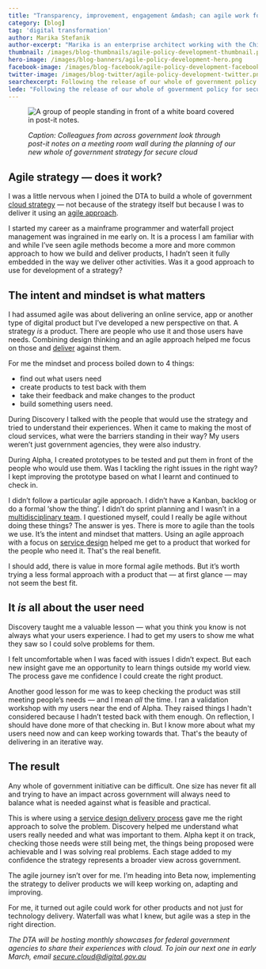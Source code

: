```yaml
---
title: "Transparency, improvement, engagement &mdash; can agile work for policy?"
category: [blog]
tag: 'digital transformation'
author: Marika Stefanik
author-excerpt: "Marika is an enterprise architect working with the Chief Technology Officer Group at the DTA."
thumbnail: /images/blog-thumbnails/agile-policy-development-thumbnail.png
hero-image: /images/blog-banners/agile-policy-development-hero.png
facebook-image: /images/blog-facebook/agile-policy-development-facebook.png
twitter-image: /images/blog-twitter/agile-policy-development-twitter.png
searchexcerpt: Following the release of our whole of government policy for secure cloud, we look at how it was developed. And whether policy design can be iterative.
lede: "Following the release of our whole of government policy for secure cloud, we look at how it was developed. And whether policy design can be iterative."
---
```

<figure>
  <img src="{{ site.url }}{{ site.baseurl }}{{ page.hero-image }}" alt="A group of people standing in front of a white board covered in post-it notes.">
  <figcaption>
    <p><em>Caption: Colleagues from across government look through post-it notes on a meeting room wall during the planning of our new whole of government strategy for secure cloud</em></p>
  </figcaption>
</figure>

## Agile strategy &mdash; does it work?

I was a little nervous when I joined the DTA to build a whole of government [cloud strategy](/news/new-strategy-for-cloud/) &mdash; not because of the strategy itself but because I was to deliver it using an [agile approach](/standard/3-agile-and-user-centred/).

I started my career as a mainframe programmer and waterfall project management was ingrained in me early on. It is a process I am familiar with and while I’ve seen agile methods become a more and more common approach to how we build and deliver products, I hadn’t seen it fully embedded in the way we deliver other activities. Was it a good approach to use for development of a strategy?

## The intent and mindset is what matters

I had assumed agile was about delivering an online service, app or another type of digital product but I’ve developed a new perspective on that. A strategy *is* a product. There are people who use it and those users have needs. Combining design thinking and an agile approach helped me focus on those and [deliver](/standard/service-design-and-delivery-process/) against them.

For me the mindset and process boiled down to 4 things:
- find out what users need
- create products to test back with them
- take their feedback and make changes to the product
- build something users need.

During Discovery I talked with the people that would use the strategy and tried to understand their experiences. When it came to making the most of cloud services, what were the barriers standing in their way? My users weren’t just government agencies, they were also industry.

During Alpha, I created prototypes to be tested and put them in front of the people who would use them. Was I tackling the right issues in the right way? I kept improving the prototype based on what I learnt and continued to check in.

I didn’t follow a particular agile approach. I didn’t have a Kanban, backlog or do a formal ‘show the thing’. I didn’t do sprint planning and I wasn’t in a [multidisciplinary team](/standard/2-multidisciplinary-team/). I questioned myself, could I really be agile without doing these things? The answer is yes. There is more to agile than the tools we use. It’s the intent and mindset that matters. Using an agile approach with a focus on [service design](/standard/service-design-and-delivery-process/discovery/) helped me get to a product that worked for the people who need it. That's the real benefit.

I should add, there is value in more formal agile methods. But it’s worth trying a less formal approach with a product that &mdash; at first glance &mdash; may not seem the best fit.

## It *is* all about the user need

Discovery taught me a valuable lesson &mdash; what you think you know is not always what your users experience. I had to get my users to show me what they saw so I could solve problems for them.

I felt uncomfortable when I was faced with issues I didn’t expect. But each new insight gave me an opportunity to learn things outside my world view. The process gave me confidence I could create the right product.  

Another good lesson for me was to keep checking the product was still meeting people’s needs &mdash; and I mean *all* the time. I ran a validation workshop with my users near the end of Alpha. They raised things I hadn't considered because I hadn’t tested back with them enough. On reflection, I should have done more of that checking in. But I know more about what my users need now and can keep working towards that. That's the beauty of delivering in an iterative way.

## The result

Any whole of government initiative can be difficult. One size has never fit all and trying to have an impact across government will always need to balance what is needed against what is feasible and practical.   

This is where using a [service design delivery process](/standard/service-design-and-delivery-process/) gave me the right approach to solve the problem. Discovery helped me understand what users really needed and what was important to them. Alpha kept it on track, checking those needs were still being met, the things being proposed were achievable and I was solving real problems. Each stage added to my confidence the strategy represents a broader view across government.

The agile journey isn’t over for me. I’m heading into Beta now, implementing the strategy to deliver products we will keep working on, adapting and improving.

For me, it turned out agile could work for other products and not just for technology delivery. Waterfall was what I knew, but agile was a step in the right direction.

*The DTA will be hosting monthly showcases for federal government agencies to share their experiences with cloud. To join our next one in early March, email [secure.cloud@digital.gov.au](mailto:secure.cloud@digital.gov.au)*
